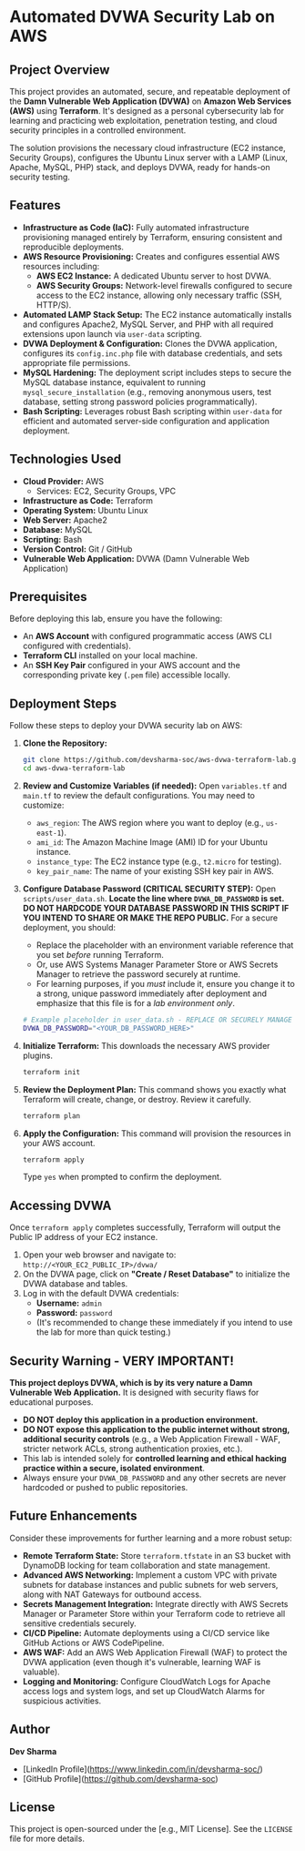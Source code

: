 # Automated DVWA Security Lab on AWS

## Project Overview

This project provides an automated, secure, and repeatable deployment of the **Damn Vulnerable Web Application (DVWA)** on **Amazon Web Services (AWS)** using **Terraform**. It's designed as a personal cybersecurity lab for learning and practicing web exploitation, penetration testing, and cloud security principles in a controlled environment.

The solution provisions the necessary cloud infrastructure (EC2 instance, Security Groups), configures the Ubuntu Linux server with a LAMP (Linux, Apache, MySQL, PHP) stack, and deploys DVWA, ready for hands-on security testing.

## Features

* **Infrastructure as Code (IaC):** Fully automated infrastructure provisioning managed entirely by Terraform, ensuring consistent and reproducible deployments.
* **AWS Resource Provisioning:** Creates and configures essential AWS resources including:
    * **AWS EC2 Instance:** A dedicated Ubuntu server to host DVWA.
    * **AWS Security Groups:** Network-level firewalls configured to secure access to the EC2 instance, allowing only necessary traffic (SSH, HTTP/S).
* **Automated LAMP Stack Setup:** The EC2 instance automatically installs and configures Apache2, MySQL Server, and PHP with all required extensions upon launch via `user-data` scripting.
* **DVWA Deployment & Configuration:** Clones the DVWA application, configures its `config.inc.php` file with database credentials, and sets appropriate file permissions.
* **MySQL Hardening:** The deployment script includes steps to secure the MySQL database instance, equivalent to running `mysql_secure_installation` (e.g., removing anonymous users, test database, setting strong password policies programmatically).
* **Bash Scripting:** Leverages robust Bash scripting within `user-data` for efficient and automated server-side configuration and application deployment.

## Technologies Used

* **Cloud Provider:** AWS
    * Services: EC2, Security Groups, VPC
* **Infrastructure as Code:** Terraform
* **Operating System:** Ubuntu Linux
* **Web Server:** Apache2
* **Database:** MySQL
* **Scripting:** Bash
* **Version Control:** Git / GitHub
* **Vulnerable Web Application:** DVWA (Damn Vulnerable Web Application)

## Prerequisites

Before deploying this lab, ensure you have the following:

* An **AWS Account** with configured programmatic access (AWS CLI configured with credentials).
* **Terraform CLI** installed on your local machine.
* An **SSH Key Pair** configured in your AWS account and the corresponding private key (`.pem` file) accessible locally.

## Deployment Steps

Follow these steps to deploy your DVWA security lab on AWS:

1.  **Clone the Repository:**
    ```bash
    git clone https://github.com/devsharma-soc/aws-dvwa-terraform-lab.git
    cd aws-dvwa-terraform-lab
    ```

2.  **Review and Customize Variables (if needed):**
    Open `variables.tf` and `main.tf` to review the default configurations. You may need to customize:
    * `aws_region`: The AWS region where you want to deploy (e.g., `us-east-1`).
    * `ami_id`: The Amazon Machine Image (AMI) ID for your Ubuntu instance.
    * `instance_type`: The EC2 instance type (e.g., `t2.micro` for testing).
    * `key_pair_name`: The name of your existing SSH key pair in AWS.

3.  **Configure Database Password (CRITICAL SECURITY STEP):**
    Open `scripts/user_data.sh`. **Locate the line where `DVWA_DB_PASSWORD` is set.**
    **DO NOT HARDCODE YOUR DATABASE PASSWORD IN THIS SCRIPT IF YOU INTEND TO SHARE OR MAKE THE REPO PUBLIC.**
    For a secure deployment, you should:
    * Replace the placeholder with an environment variable reference that you set *before* running Terraform.
    * Or, use AWS Systems Manager Parameter Store or AWS Secrets Manager to retrieve the password securely at runtime.
    * For learning purposes, if you *must* include it, ensure you change it to a strong, unique password immediately after deployment and emphasize that this file is for a *lab environment only*.

    ```bash
    # Example placeholder in user_data.sh - REPLACE OR SECURELY MANAGE THIS!
    DVWA_DB_PASSWORD="<YOUR_DB_PASSWORD_HERE>"
    ```

4.  **Initialize Terraform:**
    This downloads the necessary AWS provider plugins.
    ```bash
    terraform init
    ```

5.  **Review the Deployment Plan:**
    This command shows you exactly what Terraform will create, change, or destroy. Review it carefully.
    ```bash
    terraform plan
    ```

6.  **Apply the Configuration:**
    This command will provision the resources in your AWS account.
    ```bash
    terraform apply
    ```
    Type `yes` when prompted to confirm the deployment.

## Accessing DVWA

Once `terraform apply` completes successfully, Terraform will output the Public IP address of your EC2 instance.

1.  Open your web browser and navigate to:
    `http://<YOUR_EC2_PUBLIC_IP>/dvwa/`
2.  On the DVWA page, click on **"Create / Reset Database"** to initialize the DVWA database and tables.
3.  Log in with the default DVWA credentials:
    * **Username:** `admin`
    * **Password:** `password`
    * (It's recommended to change these immediately if you intend to use the lab for more than quick testing.)

## Security Warning - VERY IMPORTANT!

**This project deploys DVWA, which is by its very nature a Damn Vulnerable Web Application.** It is designed with security flaws for educational purposes.

* **DO NOT deploy this application in a production environment.**
* **DO NOT expose this application to the public internet without strong, additional security controls** (e.g., a Web Application Firewall - WAF, stricter network ACLs, strong authentication proxies, etc.).
* This lab is intended solely for **controlled learning and ethical hacking practice within a secure, isolated environment**.
* Always ensure your `DVWA_DB_PASSWORD` and any other secrets are never hardcoded or pushed to public repositories.

## Future Enhancements

Consider these improvements for further learning and a more robust setup:

* **Remote Terraform State:** Store `terraform.tfstate` in an S3 bucket with DynamoDB locking for team collaboration and state management.
* **Advanced AWS Networking:** Implement a custom VPC with private subnets for database instances and public subnets for web servers, along with NAT Gateways for outbound access.
* **Secrets Management Integration:** Integrate directly with AWS Secrets Manager or Parameter Store within your Terraform code to retrieve all sensitive credentials securely.
* **CI/CD Pipeline:** Automate deployments using a CI/CD service like GitHub Actions or AWS CodePipeline.
* **AWS WAF:** Add an AWS Web Application Firewall (WAF) to protect the DVWA application (even though it's vulnerable, learning WAF is valuable).
* **Logging and Monitoring:** Configure CloudWatch Logs for Apache access logs and system logs, and set up CloudWatch Alarms for suspicious activities.

## Author

**Dev Sharma**
* \[LinkedIn Profile\](https://www.linkedin.com/in/devsharma-soc/)
* \[GitHub Profile\](https://github.com/devsharma-soc)

## License

This project is open-sourced under the [e.g., MIT License]. See the `LICENSE` file for more details.